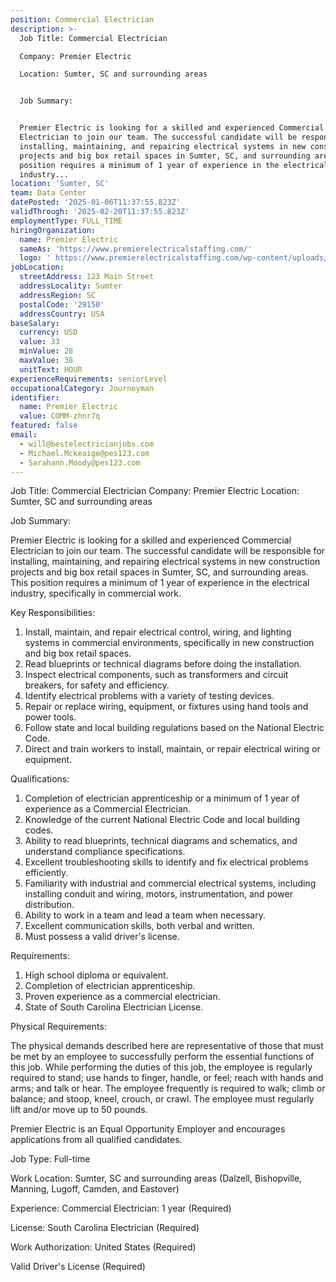```yaml
---
position: Commercial Electrician
description: >-
  Job Title: Commercial Electrician

  Company: Premier Electric

  Location: Sumter, SC and surrounding areas


  Job Summary:


  Premier Electric is looking for a skilled and experienced Commercial
  Electrician to join our team. The successful candidate will be responsible for
  installing, maintaining, and repairing electrical systems in new construction
  projects and big box retail spaces in Sumter, SC, and surrounding areas. This
  position requires a minimum of 1 year of experience in the electrical
  industry...
location: 'Sumter, SC'
team: Data Center
datePosted: '2025-01-06T11:37:55.823Z'
validThrough: '2025-02-20T11:37:55.823Z'
employmentType: FULL_TIME
hiringOrganization:
  name: Premier Electric
  sameAs: 'https://www.premierelectricalstaffing.com/'
  logo: ' https://www.premierelectricalstaffing.com/wp-content/uploads/2020/05/Premier-Electrical-Staffing-logo.png'
jobLocation:
  streetAddress: 123 Main Street
  addressLocality: Sumter
  addressRegion: SC
  postalCode: '29150'
  addressCountry: USA
baseSalary:
  currency: USD
  value: 33
  minValue: 28
  maxValue: 38
  unitText: HOUR
experienceRequirements: seniorLevel
occupationalCategory: Journeyman
identifier:
  name: Premier Electric
  value: COMM-zhnr7q
featured: false
email:
  - will@bestelectricianjobs.com
  - Michael.Mckeaige@pes123.com
  - Sarahann.Moody@pes123.com
---
```




Job Title: Commercial Electrician
Company: Premier Electric
Location: Sumter, SC and surrounding areas

Job Summary:

Premier Electric is looking for a skilled and experienced Commercial Electrician to join our team. The successful candidate will be responsible for installing, maintaining, and repairing electrical systems in new construction projects and big box retail spaces in Sumter, SC, and surrounding areas. This position requires a minimum of 1 year of experience in the electrical industry, specifically in commercial work. 

Key Responsibilities:

1. Install, maintain, and repair electrical control, wiring, and lighting systems in commercial environments, specifically in new construction and big box retail spaces.
2. Read blueprints or technical diagrams before doing the installation.
3. Inspect electrical components, such as transformers and circuit breakers, for safety and efficiency.
4. Identify electrical problems with a variety of testing devices.
5. Repair or replace wiring, equipment, or fixtures using hand tools and power tools.
6. Follow state and local building regulations based on the National Electric Code.
7. Direct and train workers to install, maintain, or repair electrical wiring or equipment.

Qualifications:

1. Completion of electrician apprenticeship or a minimum of 1 year of experience as a Commercial Electrician.
2. Knowledge of the current National Electric Code and local building codes.
3. Ability to read blueprints, technical diagrams and schematics, and understand compliance specifications.
4. Excellent troubleshooting skills to identify and fix electrical problems efficiently.
5. Familiarity with industrial and commercial electrical systems, including installing conduit and wiring, motors, instrumentation, and power distribution.
6. Ability to work in a team and lead a team when necessary.
7. Excellent communication skills, both verbal and written.
8. Must possess a valid driver's license.

Requirements:

1. High school diploma or equivalent.
2. Completion of electrician apprenticeship.
3. Proven experience as a commercial electrician.
4. State of South Carolina Electrician License.

Physical Requirements:

The physical demands described here are representative of those that must be met by an employee to successfully perform the essential functions of this job. While performing the duties of this job, the employee is regularly required to stand; use hands to finger, handle, or feel; reach with hands and arms; and talk or hear. The employee frequently is required to walk; climb or balance; and stoop, kneel, crouch, or crawl. The employee must regularly lift and/or move up to 50 pounds.

Premier Electric is an Equal Opportunity Employer and encourages applications from all qualified candidates. 

Job Type: Full-time

Work Location: Sumter, SC and surrounding areas (Dalzell, Bishopville, Manning, Lugoff, Camden, and Eastover)

Experience: Commercial Electrician: 1 year (Required)

License: South Carolina Electrician (Required)

Work Authorization: United States (Required)

Valid Driver's License (Required)
